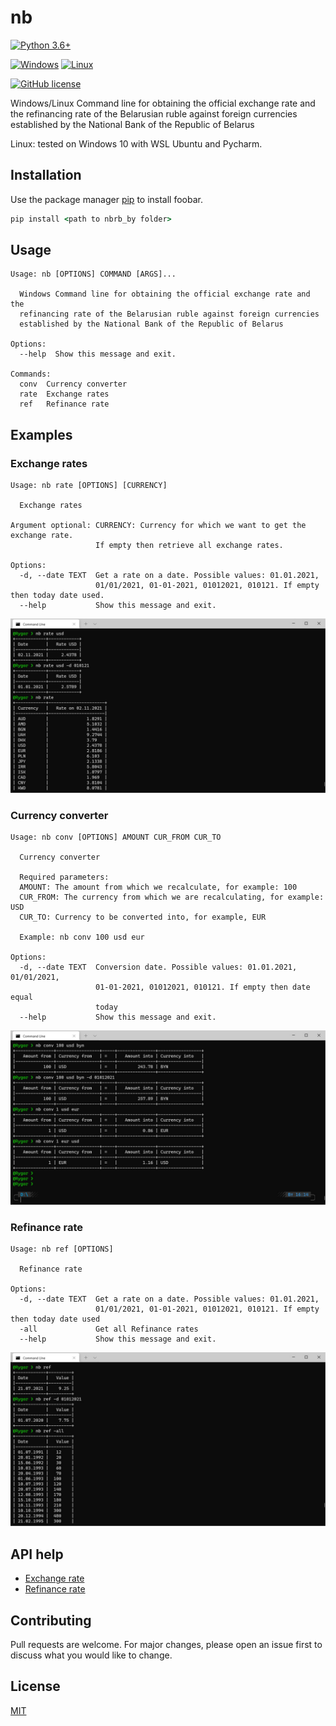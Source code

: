 # nb

[![Python 3.6+](https://upload.wikimedia.org/wikipedia/commons/8/8c/Blue_Python_3.6%2B_Shield_Badge.svg)](https://www.python.org/downloads/release/python-360/)

[![Windows](https://svgshare.com/i/ZhY.svg)](https://github.com/Rygor83/kalc) [![Linux](https://svgshare.com/i/Zhy.svg)](https://github.com/Rygor83/kalc)

[![GitHub license](https://img.shields.io/github/license/Naereen/StrapDown.js.svg)](https://choosealicense.com/licenses/mit/)

Windows/Linux Command line for obtaining the official exchange rate and the refinancing rate of the Belarusian ruble
against foreign currencies established by the National Bank of the Republic of Belarus

Linux: tested on Windows 10 with WSL Ubuntu and Pycharm.

## Installation

Use the package manager [pip](https://pip.pypa.io/en/stable/) to install foobar.

```cmd
pip install <path to nbrb_by folder>
```

## Usage

```
Usage: nb [OPTIONS] COMMAND [ARGS]...

  Windows Command line for obtaining the official exchange rate and the
  refinancing rate of the Belarusian ruble against foreign currencies
  established by the National Bank of the Republic of Belarus

Options:
  --help  Show this message and exit.

Commands:
  conv  Currency converter
  rate  Exchange rates
  ref   Refinance rate
```

## Examples

### Exchange rates

```
Usage: nb rate [OPTIONS] [CURRENCY]

  Exchange rates

Argument optional: CURRENCY: Currency for which we want to get the exchange rate. 
                   If empty then retrieve all exchange rates.

Options:
  -d, --date TEXT  Get a rate on a date. Possible values: 01.01.2021,
                   01/01/2021, 01-01-2021, 01012021, 010121. If empty then today date used.
  --help           Show this message and exit.
```

![nb rate commands](resources/images/nb_rate_commands.jpg)

### Currency converter

```
Usage: nb conv [OPTIONS] AMOUNT CUR_FROM CUR_TO

  Currency converter

  Required parameters:
  AMOUNT: The amount from which we recalculate, for example: 100
  CUR_FROM: The currency from which we are recalculating, for example: USD
  CUR_TO: Currency to be converted into, for example, EUR

  Example: nb conv 100 usd eur

Options:
  -d, --date TEXT  Conversion date. Possible values: 01.01.2021, 01/01/2021,
                   01-01-2021, 01012021, 010121. If empty then date equal
                   today
  --help           Show this message and exit.
```

![nb conv commands](resources/images/nb_conv_commands.jpg)

### Refinance rate

```
Usage: nb ref [OPTIONS]

  Refinance rate

Options:
  -d, --date TEXT  Get a rate on a date. Possible values: 01.01.2021,
                   01/01/2021, 01-01-2021, 01012021, 010121. If empty then today date used
  -all             Get all Refinance rates
  --help           Show this message and exit.
```

![nb ref commands](resources/images/nb_ref_commands.jpg)

## API help

- [Exchange rate](https://www.nbrb.by/apihelp/exrates)
- [Refinance rate](https://www.nbrb.by/apihelp/refinancingrate)

## Contributing

Pull requests are welcome. For major changes, please open an issue first to discuss what you would like to change.

## License

[MIT](https://choosealicense.com/licenses/mit/)